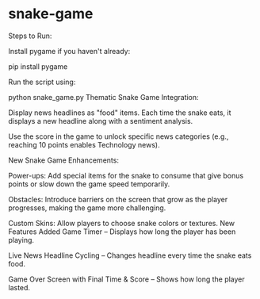 # snake-game
Steps to Run:

Install pygame if you haven't already:

pip install pygame

Run the script using:

python snake_game.py
Thematic Snake Game Integration:

Display news headlines as "food" items. Each time the snake eats, it displays a new headline along with a sentiment analysis.

Use the score in the game to unlock specific news categories (e.g., reaching 10 points enables Technology news).

New Snake Game Enhancements:

Power-ups: Add special items for the snake to consume that give bonus points or slow down the game speed temporarily.

Obstacles: Introduce barriers on the screen that grow as the player progresses, making the game more challenging.

Custom Skins: Allow players to choose snake colors or textures.
New Features Added
Game Timer – Displays how long the player has been playing.

Live News Headline Cycling – Changes headline every time the snake eats food.

Game Over Screen with Final Time & Score – Shows how long the player lasted.

